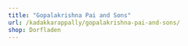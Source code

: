 ```yaml
---
title: "Gopalakrishna Pai and Sons"
url: /kadakkarappally/gopalakrishna-pai-and-sons/
shop: Dorfladen
---
```

